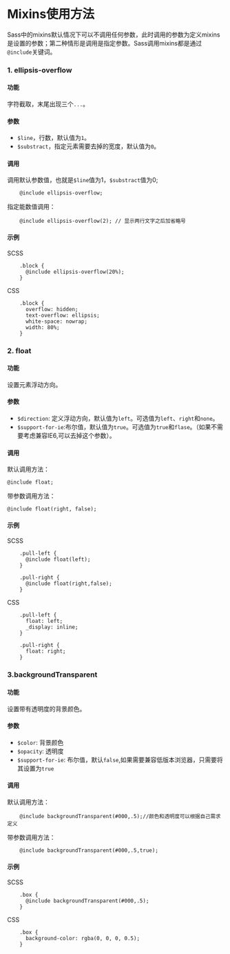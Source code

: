 # Mixins使用方法

Sass中的mixins默认情况下可以不调用任何参数，此时调用的参数为定义mixins是设置的参数；第二种情形是调用是指定参数。Sass调用mixins都是通过`@include`关键词。

### 1. ellipsis-overflow

#### 功能

字符截取，末尾出现三个`...`。

#### 参数

- `$line`，行数，默认值为`1`。
- `$substract`，指定元素需要去掉的宽度，默认值为`0`。

#### 调用

调用默认参数值，也就是`$line`值为1，`$substract`值为0;

		@include ellipsis-overflow;

指定能数值调用：

		@include ellipsis-overflow(2); // 显示两行文字之后加省略号

#### 示例

SCSS

		.block {
		  @include ellipsis-overflow(20%);
		}

CSS

		.block {
		  overflow: hidden;
		  text-overflow: ellipsis;
		  white-space: nowrap;
		  width: 80%;
		}

### 2. float

#### 功能

设置元素浮动方向。

#### 参数

- `$direction`: 定义浮动方向，默认值为`left`。可选值为`left`、`right`和`none`。
- `$support-for-ie`:布尔值，默认值为`true`。可选值为`true`和`flase`。（如果不需要考虑兼容IE6,可以去掉这个参数）。

#### 调用

默认调用方法：

	@include float;

带参数调用方法：

	@include float(right, false);

#### 示例

SCSS

		.pull-left {
		  @include float(left);
		}
		
		.pull-right {
		  @include float(right,false);
		}

CSS

		.pull-left {
		  float: left;
		  _display: inline;
		}
		
		.pull-right {
		  float: right;
		}

### 3.backgroundTransparent

#### 功能

设置带有透明度的背景颜色。

#### 参数

- `$color`: 背景颜色
- `$opacity`: 透明度
- `$support-for-ie`: 布尔值，默认`false`,如果需要兼容低版本浏览器，只需要将其设置为`true`

#### 调用

默认调用方法：

		@include backgroundTransparent(#000,.5);//颜色和透明度可以根据自己需求定义

带参数调用方法：

		@include backgroundTransparent(#000,.5,true);

#### 示例

SCSS

		.box {
		  @include backgroundTransparent(#000,.5);
		}

CSS

		.box {
		  background-color: rgba(0, 0, 0, 0.5);
		}